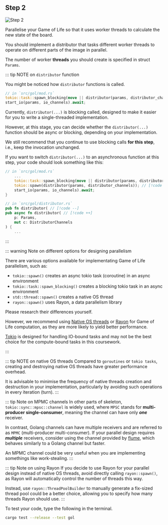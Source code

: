 <!--@include: index.md-->
#

## Step 2

![Step 2](/assets/cw_diagrams-Parallel_2.png)

Parallelise your Game of Life so that it uses worker threads to calculate the new state of the board.

You should implement a distributor that tasks different worker threads to operate on different parts of the image in parallel.

The number of worker **threads** you should create is specified in struct `Params`.

::: tip NOTE on `distributor` function
<!-- You are free to design your system as you see fit, however, we encourage you to primarily use channels. -->
You might be noticed how `distributor` functions is called.

``` rust
// in `src/gol/mod.rs`
tokio::task::spawn_blocking(move || distributor(params, distributor_channels)); // [!code highlight]
start_io(params, io_channels).await;
```

Currently, `distributor(...)` is blocking called, designed to make it easier for you to write a single-threaded implementation.

However, at this stage, you can decide whether the `distributor(...)` function should be async or blocking, depending on your implementation.

We still recommend that you continue to use blocking calls **for this step**, i.e., keep the invocation unchanged.

If you want to switch `distributor(...)` to an asynchronous function at this step, your code should look something like this:

``` rust
// in `src/gol/mod.rs`
    ...
    tokio::task::spawn_blocking(move || distributor(params, distributor_channels)); // [!code --]
    tokio::spawn(distributor(params, distributor_channels)); // [!code ++]
    start_io(params, io_channels).await;
}

// in `src/gol/distributor.rs`
pub fn distributor( // [!code --]
pub async fn distributor( // [!code ++]
    p: Params,
    mut c: DistributorChannels
) {
    ...
```

:::

::: warning Note on different options for designing parallelism

There are various options available for implementating Game of Life parallelism, such as:

- `tokio::spawn()` creates an async tokio task (coroutine) in an async environment
- `tokio::task::spawn_blocking()` creates a blocking tokio task in an async environment
- `std::thread::spawn()` creates a native OS thread
- `rayon::spawn()` uses Rayon, a data parallelism library

Please research their differences yourself.

However, we recommend using [Native OS threads](https://doc.rust-lang.org/std/thread/) or [Rayon](https://crates.io/crates/rayon) for Game of Life computation,
as they are more likely to yield better performance.

[Tokio](https://tokio.rs/) is designed for handling IO-bound tasks and may not be the best choice for the compute-bound tasks in this coursework.

:::

::: tip NOTE on native OS threads
Compared to `goroutines` or `tokio tasks`, creating and destroying native OS threads have greater performance overhead.

It is advisable to minimise the frequency of native threads creation and destruction in your implementation,
particularly by avoiding such operations in every iteration (turn).
:::

::: tip Note on MPMC channels
In other parts of skeleton, `tokio::sync::mpsc::channel` is widely used, where `MPSC` stands for **multi-producer single-consumer**, meaning the channel can have only ***one*** receiver.

In contrast, Golang channels can have multiple receivers and are referred to as `MPMC` (multi-producer multi-consumer).
If your parallel design requires ***multiple*** receivers, consider using the channel provided by [flume](https://crates.io/crates/flume),
which behaves similarly to a Golang channel but faster.

An MPMC channel could be very useful when you are implementing somethings like work-stealing.
:::

::: tip Note on using Rayon
If you decide to use Rayon for your parallel design instead of native OS threads,
avoid directly calling `rayon::spawn()`,
as Rayon will automatically control the number of threads this way.

Instead, use `rayon::ThreadPoolBuilder` to manually generate a fix-sized thread pool could be a better choice,
allowing you to specify how many threads Rayon should use.
:::

To test your code, type the following in the terminal.

``` bash
cargo test --release --test gol
```
